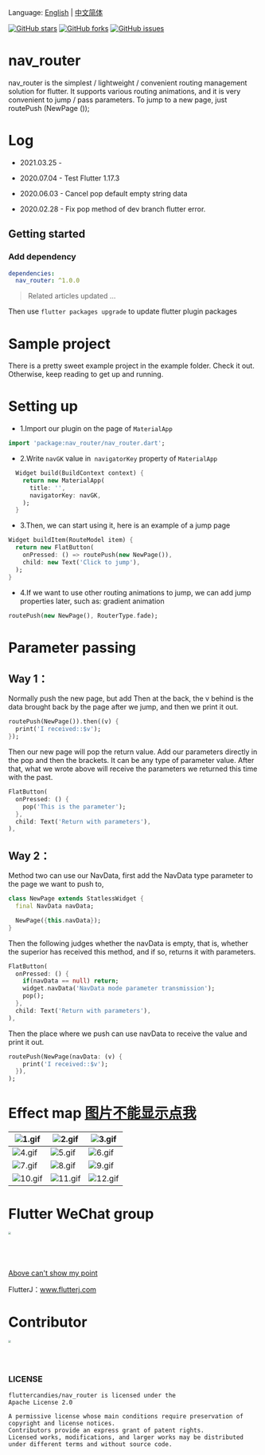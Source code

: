 Language: [English](README.md) | [中文简体](README_ZH.md)

[![GitHub stars](https://img.shields.io/github/stars/fluttercandies/nav_router)](https://github.com/fluttercandies/nav_router/stargazers)
[![GitHub forks](https://img.shields.io/github/forks/fluttercandies/nav_router)](https://github.com/fluttercandies/nav_router/network)
[![GitHub issues](https://img.shields.io/github/issues/fluttercandies/nav_router)](https://github.com/fluttercandies/nav_router/issues) 

# nav_router

nav_router is the simplest / lightweight / convenient routing management solution for flutter. It supports various routing animations, and it is very convenient to jump / pass parameters. To jump to a new page, just routePush (NewPage ());

# Log
* 2021.03.25 - 

* 2020.07.04 - Test Flutter 1.17.3

* 2020.06.03 - Cancel pop default empty string data

* 2020.02.28 - Fix pop method of dev branch flutter error.

## Getting started

### Add dependency
```yaml
dependencies:
  nav_router: ^1.0.0
```

> Related articles updated ...

Then use `flutter packages upgrade` to update flutter plugin packages

# Sample project

There is a pretty sweet example project in the example folder. Check it out. Otherwise, keep reading to get up and running.

# Setting up
*  1.Import our plugin on the page of `MaterialApp`
```dart
import 'package:nav_router/nav_router.dart';
```
*  2.Write `navGK` value in` navigatorKey` property of `MaterialApp`
```dart
  Widget build(BuildContext context) {
    return new MaterialApp(
      title: '',
      navigatorKey: navGK,
    );
  }
```
* 3.Then, we can start using it, here is an example of a jump page
```dart
Widget buildItem(RouteModel item) {
  return new FlatButton(
    onPressed: () => routePush(new NewPage()),
    child: new Text('Click to jump'),
  );
}
```

* 4.If we want to use other routing animations to jump, we can add jump properties later, such as: gradient animation
```dart
routePush(new NewPage(), RouterType.fade);
```


# Parameter passing

## Way 1：
Normally push the new page, but add Then at the back, the v behind is the data brought back by the page after we jump, and then we print it out.
```dart
routePush(NewPage()).then((v) {
  print('I received::$v');
});
```
Then our new page will pop the return value. Add our parameters directly in the pop and then the brackets. It can be any type of parameter value. After that, what we wrote above will receive the parameters we returned this time with the past.
```dart
FlatButton(
  onPressed: () {
    pop('This is the parameter');
  },
  child: Text('Return with parameters'),
),
```

## Way 2：
Method two can use our NavData, first add the NavData type parameter to the page we want to push to,
```dart
class NewPage extends StatlessWidget {
  final NavData navData;

  NewPage({this.navData});
}
```
Then the following judges whether the navData is empty, that is, whether the superior has received this method, and if so, returns it with parameters.
```dart
FlatButton(
  onPressed: () {
    if(navData == null) return;
    widget.navData('NavData mode parameter transmission');
    pop();
  },
  child: Text('Return with parameters'),
),
```
Then the place where we push can use navData to receive the value and print it out.
```dart
routePush(NewPage(navData: (v) {
    print('I received::$v');
  }),
);
```

# Effect map [图片不能显示点我](http://img.flutterj.com/nav_router/)
|![1.gif](git/1.gif)| ![2.gif](git/2.gif) | ![3.gif](git/3.gif)|
| --- | --- | --- |
|![4.gif](git/4.gif)| ![5.gif](git/5.gif) | ![6.gif](git/6.gif)|
|![7.gif](git/7.gif)| ![8.gif](git/8.gif) | ![9.gif](git/9.gif)|
|![10.gif](git/10.gif)| ![11.gif](git/11.gif) | ![12.gif](git/12.gif)|

# Flutter WeChat group

<img src="git/left_group.png" height="200" width="200" style="zoom:30%;" />

[Above can't show my point](git/left_group.png)

FlutterJ：www.flutterj.com

# Contributor

<img src="git/circle-cropped.png" height="150" width="150" style="zoom:30%;" />

### LICENSE
```
fluttercandies/nav_router is licensed under the
Apache License 2.0

A permissive license whose main conditions require preservation of copyright and license notices. 
Contributors provide an express grant of patent rights. 
Licensed works, modifications, and larger works may be distributed under different terms and without source code.
```
